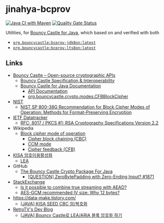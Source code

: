 # jinahya-bcprov

[![Java CI with Maven](https://github.com/jinahya/jinahya-bouncycastle-utils/actions/workflows/maven.yml/badge.svg)](https://github.com/jinahya/jinahya-bouncycastle-utils/actions/workflows/maven.yml)
[![Quality Gate Status](https://sonarcloud.io/api/project_badges/measure?project=jinahya_jinahya-bcprov&metric=alert_status)](https://sonarcloud.io/summary/new_code?id=jinahya_jinahya-bcprov)

Utilities, for [Bouncy Castle for Java](https://www.bouncycastle.org/documentation/documentation-java/), which based on and verified with both
* [`org.bouncycastle:bcprov-jdk8on:latest`](https://central.sonatype.com/artifact/org.bouncycastle/bcprov-jdk18on)
* [`org.bouncycastle:bcprov-lts8on:latest`](https://central.sonatype.com/artifact/org.bouncycastle/bcprov-lts8on) 

## Links

* [Bouncy Castle – Open-source cryptographic APIs](https://www.bouncycastle.org/)
    * [Bouncy Castle Specification & Interoperability](https://www.bouncycastle.org/documentation/specification_interoperability/)
    * [Bouncy Castle for Java  Documentation](https://www.bouncycastle.org/documentation/documentation-java/)
        * [API Documentation](https://downloads.bouncycastle.org/java/docs/bcprov-jdk18on-javadoc/)
        * [org.bouncycastle.crypto.modes.CFBBlockCipher](https://downloads.bouncycastle.org/java/docs/bcprov-jdk18on-javadoc/org/bouncycastle/crypto/modes/CFBBlockCipher.html)
* [NIST](https://www.nist.gov/)
    * [NIST SP 800-38G Recommendation for Block Cipher Modes of Operation: Methods for Format-Preserving Encryption](chrome-extension://efaidnbmnnnibpcajpcglclefindmkaj/https://nvlpubs.nist.gov/nistpubs/SpecialPublications/NIST.SP.800-38G.pdf)
* [IETF Datatracker](https://datatracker.ietf.org)
  * [RFC: 8017 / PKCS #1: RSA Cryptography Specifications Version 2.2](https://datatracker.ietf.org/doc/html/rfc8017) 
* Wikipedia
    * [Block cipher mode of operation](https://en.wikipedia.org/wiki/Block_cipher_mode_of_operation)
      * [Cipher block chaining (CBC)](https://en.wikipedia.org/wiki/Block_cipher_mode_of_operation#Cipher_block_chaining_(CBC))
      * [CCM mode](https://en.wikipedia.org/wiki/CCM_mode)
      * [Cipher feedback (CFB)](https://en.wikipedia.org/wiki/Block_cipher_mode_of_operation#Cipher_feedback_(CFB))
* [KISA 암호이용활성화](https://seed.kisa.or.kr)
    * [LEA](https://seed.kisa.or.kr/kisa/algorithm/EgovLeaInfo.do)
* GitHub
    * [The Bouncy Castle Crypto Package For Java](https://github.com/bcgit/bc-java)
        * [[QUESTION] ZeroBytePadding with Zero-Ending Input? #1871](https://github.com/bcgit/bc-java/issues/1871)
* [StackExchange](https://stackexchange.com)
  * [Is it possible to combine true streaming with AEAD?](https://crypto.stackexchange.com/questions/24876/is-it-possible-to-combine-true-streaming-with-aead)
  * [AES-GCM recommended IV size: Why 12 bytes?](https://crypto.stackexchange.com/q/41601/39160)
* https://data-make.tistory.com/
    * [[JAVA] KISA SEED CBC 암/복호화](https://data-make.tistory.com/759)
* [RetroTV's Dev Blog](https://blog.retrotv.dev/)
    * [[JAVA] Bouncy Castle로 LEA/ARIA 블록 암호화 하기](https://blog.retrotv.dev/bouncy-castlero-lea-aria-encryption/)